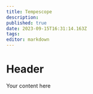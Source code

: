```yaml
---
title: Tempescope
description: 
published: true
date: 2023-09-15T16:31:14.163Z
tags: 
editor: markdown
---
```


# Header
Your content here